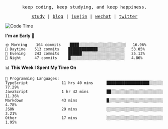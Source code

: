 <p align="center">
  <samp>
    <span>keep coding, keep studying, and keep happiness.</span>
  </samp>
</p>

<p align="center">
  <samp>
    <a href="https://github.com/ouduidui/fe-study">study</a> |
    <a href="https://deweyou.me">blog</a>  |
    <a href="https://juejin.cn/user/4309700183594366">juejin</a> |
    <a href="https://user-images.githubusercontent.com/54696834/165071004-6509e3f2-90c3-448c-9d92-3da42b0c2021.jpeg">wechat</a> |
    <a href="https://twitter.com/ouduidui">twitter</a>
  </samp>
</p>

<!--START_SECTION:waka-->
![Code Time](http://img.shields.io/badge/Code%20Time-2%2C200%20hrs%2030%20mins-blue)

**I'm an Early 🐤** 

```text
🌞 Morning    164 commits    ████░░░░░░░░░░░░░░░░░░░░░   16.96% 
🌆 Daytime    513 commits    █████████████░░░░░░░░░░░░   53.05% 
🌃 Evening    243 commits    ██████░░░░░░░░░░░░░░░░░░░   25.13% 
🌙 Night      47 commits     █░░░░░░░░░░░░░░░░░░░░░░░░   4.86%

```


📊 **This Week I Spent My Time On** 

```text
💬 Programming Languages: 
TypeScript               11 hrs 40 mins      ███████████████████░░░░░░   77.29% 
JavaScript               1 hr 42 mins        ██░░░░░░░░░░░░░░░░░░░░░░░   11.36% 
Markdown                 43 mins             █░░░░░░░░░░░░░░░░░░░░░░░░   4.78% 
JSON                     29 mins             ░░░░░░░░░░░░░░░░░░░░░░░░░   3.21% 
Other                    17 mins             ░░░░░░░░░░░░░░░░░░░░░░░░░   1.95%

```


<!--END_SECTION:waka-->
